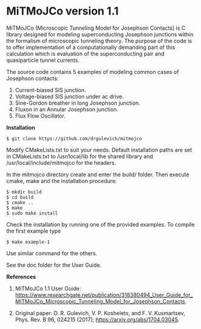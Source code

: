 # MiTMoJCo version 1.1

MiTMoJCo (Microscopic Tunneling Model for Josephson Contacts) is C library designed for modeling superconducting
Josephson junctions within the formalism of microscopic tunneling theory. The purpose of the code is to offer 
implementation of a computationally demanding part of this calculation which is evaluation of the superconducting
pair and quasiparticle tunnel currents. 

The source code contains 5 examples of modeling common cases of Josephson contacts:

1. Current-biased SIS junction.
2. Voltage-biased SIS junction under ac drive.
3. Sine-Gordon breather in long Josephson junction.
4. Fluxon in an Annular Josephson junction.
5. Flux Flow Oscillator.

**Installation**

    $ git clone https://github.com/drgulevich/mitmojco

Modify CMakeLists.txt to suit your needs. Default installation paths are set in CMakeLists.txt to
    /usr/local/lib for the shared library and /usr/local/include/mitmojco for the headers.

In the mitmojco directory create and enter the build/ folder. Then execute cmake, make and the installation procedure: 

    $ mkdir build
    $ cd build
    $ cmake ..
    $ make
    $ sudo make install

Check the installation by running one of the provided examples. To compile the first example type

    $ make example-1

Use similar command for the others.

See the doc folder for the User Guide.

**References**

1. MiTMoJCo 1.1 User Guide: https://www.researchgate.net/publication/318380494_User_Guide_for_MiTMoJCo_Microscopic_Tunneling_Model_for_Josephson_Contacts.

2. Original paper: D. R. Gulevich, V. P. Koshelets, and F. V. Kusmartsev, Phys. Rev. B 96, 024215 (2017); https://arxiv.org/abs/1704.03045.
